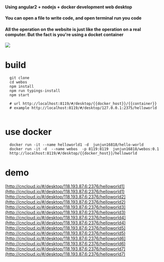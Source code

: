 
#### Using angular2 + nodejs + docker development web desktop

#### You can open a file to write code, and open terminal run you code 

#### All the operation on the website is just like the operation on a real computer. But the fact is you're using a docket container 


![](https://github.com/junjun16818/webos/blob/master/resource/images/demo/demo.jpeg?raw=true)


# build

```
  git clone 
  cd webos
  npm install 
  npm run typings-install
  npm start
  
  # url http://localhost:8119/#/desktop/{{docker_host}}/{{container}}
  # example http://localhost:8119/#/desktop/127.0.0.1:2375/helloworld
  
```
# use docker

```
  docker run -it --name helloworld1 -d  junjun16818/hello-world
  docker run -it -d  --name webos  -p 8119:8119  junjun16818/webos:0.1
  http://localhost:8119/#/desktop/{{docker_host}}/helloworld
```

# demo

[http://cncloud.io/#/desktop/118.193.87.6:2376/helloworld1](http://cncloud.io/#/desktop/118.193.87.6:2376/helloworld1)
[http://cncloud.io/#/desktop/118.193.87.6:2376/helloworld2](http://cncloud.io/#/desktop/118.193.87.6:2376/helloworld2)
[http://cncloud.io/#/desktop/118.193.87.6:2376/helloworld3](http://cncloud.io/#/desktop/118.193.87.6:2376/helloworld3)
[http://cncloud.io/#/desktop/118.193.87.6:2376/helloworld4](http://cncloud.io/#/desktop/118.193.87.6:2376/helloworld4)
[http://cncloud.io/#/desktop/118.193.87.6:2376/helloworld5](http://cncloud.io/#/desktop/118.193.87.6:2376/helloworld5)
[http://cncloud.io/#/desktop/118.193.87.6:2376/helloworld6](http://cncloud.io/#/desktop/118.193.87.6:2376/helloworld6)
[http://cncloud.io/#/desktop/118.193.87.6:2376/helloworld7](http://cncloud.io/#/desktop/118.193.87.6:2376/helloworld7)

